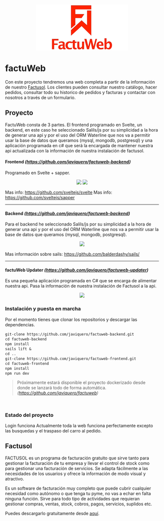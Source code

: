 
<p align="center">
  <img width="300" src="https://raw.githubusercontent.com/javiquero/factuweb/master/images/header.png">
</p>


# factuWeb

Con este proyecto tendremos una web completa a partir de la información de nuestro [Factusol](https://www.sdelsol.com/programa-facturacion-factusol/ "Factusol"). Los clientes pueden consultar nuestro catálogo, hacer pedidos, consultar todo su historico de pedidos y facturas y contactar con nosotros a través de un formulario.

## Proyecto
FactuWeb consta de 3 partes. El frontend programado en Svelte, un backend, en este caso he seleccionado Salils/js por su simplicidad a la hora de generar una api y por el uso del ORM Waterline que nos va a permitir usar la base de datos que queramos (mysql, mongodb, postgresql) y una aplicación programada en c# que será la encargada de mantener nuestra api actualizada con la información de nuestra instalación de factusol.
<br>

#### Frontend _(https://github.com/javiquero/factuweb-backend)_
Programado en Svelte + sapper.

<p align="center">
  <img width="200" src="https://svelte.dev/svelte-logo-horizontal.svg">
  <img width="200" src="https://sapper.svelte.dev/sapper-logo-horizontal.svg">
</p>



Mas info: https://github.com/sveltejs/svelte
Mas info: https://github.com/sveltejs/sapper

---

#### Backend _(https://github.com/javiquero/factuweb-backend)_
Para el backend he seleccionado Salils/js por su simplicidad a la hora de generar una api y por el uso del ORM Waterline que nos va a permitir usar la base de datos que queramos (mysql, mongodb, postgresql).

<p align="center">
  <img width="200" src="https://camo.githubusercontent.com/9e49073459ed4e0e2687b80eaf515d87b0da4a6b/687474703a2f2f62616c64657264617368792e6769746875622e696f2f7361696c732f696d616765732f6c6f676f2e706e67">
</p>

Mas información sobre sails: https://github.com/balderdashy/sails/

---




#### factuWeb Updater _(https://github.com/javiquero/factuweb-updater)_
Es una pequeña aplicación programada en C# que se encarga de alimentar nuestra api. Pasa la información de nuestra instalación de Factusol a la api.

<p align="center">
  <img width="100" src="https://raw.githubusercontent.com/javiquero/factuWebUpdater/master/updater/FactuWebUpdater.png">
</p>



### Instalación y puesta en marcha
Por el momento tienes que clonar los repositorios y descargar las dependencias.
```
git-clone https://github.com/javiquero/factuweb-backend.git
cd factuweb-backend
npm install
sails lift &
cd ..
git-clone https://github.com/javiquero/factuweb-frontend.git
cd factuweb-frontend
npm install
npm run dev
```

> Próximamente estará disponible el proyecto dockerizado desde donde se lanzará todo de forma automática.
_(https://github.com/javiquero/factuweb)_
<br>

### Estado del proyecto
Login funciona
Actualmente toda la web funciona perfectamente excepto las busquedas y el traspaso del carro al pedido.
<br>

## Factusol
FACTUSOL es un programa de facturación gratuito que sirve tanto para gestionar la facturación de tu empresa y llevar el control de stock como para gestionar una facturación de servicios. Se adapta fácilmente a las necesidades de los usuarios y ofrece la información de modo visual y atractivo.

Es un software de facturación muy completo que puede cubrir cualquier necesidad como autónomo o que tenga tu pyme, no vas a echar en falta ninguna función. Sirve para todo tipo de actividades que requieran gestionar compras, ventas, stock, cobros, pagos, servicios, suplidos etc.

Puedes descargarlo gratuitamente desde [aquí](https://www.sdelsol.com/programa-facturacion-factusol/ "aquí").



